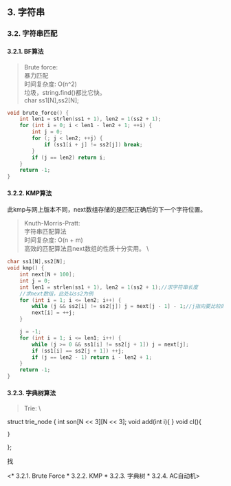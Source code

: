 ## 3. 字符串


### 3.2. 字符串匹配

#### 3.2.1. BF算法
> Brute force: \
> 暴力匹配 \
> 时间复杂度: O(n^2) \
> 垃圾，string.find()都比它快。 \
char ss1[N],ss2[N];
```cpp 
void brute_force() {
    int len1 = strlen(ss1 + 1), len2 = 1(ss2 + 1);
    for (int i = 0; i < len1 - len2 + 1; ++i) {
        int j = 0;
        for (; j < len2; ++j) {
            if (ss1[i + j] != ss2[j]) break;
        }
        if (j == len2) return i;
    }
    return -1;
}
```

#### 3.2.2. KMP算法
此kmp与网上版本不同，next数组存储的是匹配正确后的下一个字符位置。

> Knuth-Morris-Pratt: \
> 字符串匹配算法 \
> 时间复杂度: O(n + m) \
> 高效的匹配算法且next数组的性质十分实用。 \


```cpp
char ss1[N],ss2[N];
void kmp() {
    int next[N + 100];
    int j = 0;
    int len1 = strlen(ss1 + 1), len2 = 1(ss2 + 1);//求字符串长度
    //求next数组，此处以ss2为例
    for (int i = 1; i <= len2; i++) {
        while (j && ss2[i] != ss2[j]) j = next[j - 1] - 1;//j指向要比较的字符
        next[i] = ++j;
    }

    j = -1;
    for (int i = 1; i <= len1; i++) {
        while (j >= 0 && ss1[i] != ss2[j + 1]) j = next[j];
        if (ss1[i] == ss2[j + 1]) ++j;
        if (j == len2 - 1) return i - len2 + 1;
    }
    return -1;
}
```

#### 3.2.3. 字典树算法
> Trie: \
> 
struct trie_node {
    int son[N << 3][N << 3];
    void add(int i){
    }
    void cl(){

    }
};


找

<* 3.2.1. Brute Force
            * 3.2.2. KMP
            * 3.2.3. 字典树
            * 3.2.4. AC自动机>